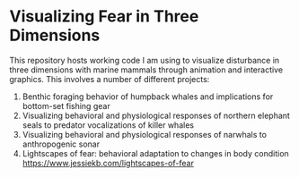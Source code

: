 # Visualizing Fear in Three Dimensions

This repository hosts working code I am using to visualize disturbance in three dimensions with marine mammals through animation and interactive graphics. This involves a number of different projects:

1) Benthic foraging behavior of humpback whales and implications for bottom-set fishing gear
2) Visualizing behavioral and physiological responses of northern elephant seals to predator vocalizations of killer whales
3) Visualizing behavioral and physiological responses of narwhals to anthropogenic sonar
4) Lightscapes of fear: behavioral adaptation to changes in body condition
https://www.jessiekb.com/lightscapes-of-fear
